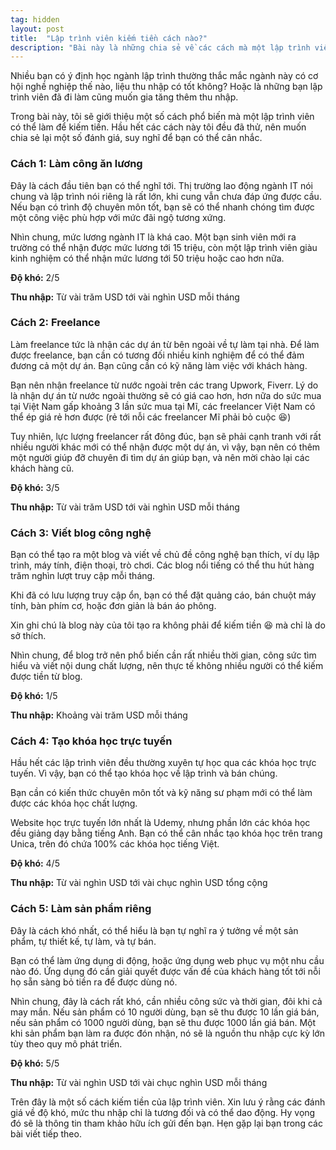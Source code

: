 ```yaml
---
tag: hidden
layout: post
title:  "Lập trình viên kiếm tiền cách nào?"
description: "Bài này là những chia sẻ về các cách mà một lập trình viên có thể kiếm ra tiền, cũng như đánh giá ưu nhược điểm của chúng."
---
```

Nhiều bạn có ý định học ngành lập trình thường thắc mắc ngành này có cơ hội nghề nghiệp thế nào, liệu thu nhập có tốt không? Hoặc là những bạn lập trình viên đã đi làm cũng muốn gia tăng thêm thu nhập.

Trong bài này, tôi sẽ giới thiệu một số cách phổ biến mà một lập trình viên có thể làm để kiếm tiền. Hầu hết các cách này tôi đều đã thử, nên muốn chia sẻ lại một số đánh giá, suy nghĩ để bạn có thể cân nhắc.

### Cách 1: Làm công ăn lương
Đây là cách đầu tiên bạn có thể nghĩ tới. Thị trường lao động ngành IT nói chung và lập trình nói riêng là rất lớn, khi cung vẫn chưa đáp ứng được cầu. Nếu bạn có trình độ chuyên môn tốt, bạn sẽ có thể nhanh chóng tìm được một công việc phù hợp với mức đãi ngộ tương xứng.

Nhìn chung, mức lương ngành IT là khá cao. Một bạn sinh viên mới ra trường có thể nhận được mức lương tới 15 triệu, còn một lập trình viên giàu kinh nghiệm có thể nhận mức lương tới 50 triệu hoặc cao hơn nữa.

**Độ khó:** 2/5

**Thu nhập:** Từ vài trăm USD tới vài nghìn USD mỗi tháng

### Cách 2: Freelance
Làm freelance tức là nhận các dự án từ bên ngoài về tự làm tại nhà. Để làm được freelance, bạn cần có tương đối nhiều kinh nghiệm để có thể đảm đương cả một dự án. Bạn cũng cần có kỹ năng làm việc với khách hàng.

Bạn nên nhận freelance từ nước ngoài trên các trang Upwork, Fiverr. Lý do là nhận dự án từ nước ngoài thường sẽ có giá cao hơn, hơn nữa do sức mua tại Việt Nam gấp khoảng 3 lần sức mua tại Mĩ, các freelancer Việt Nam có thể ép giá rẻ hơn được (rẻ tới nỗi các freelancer Mĩ phải bỏ cuộc :laughing:)

Tuy nhiên, lực lượng freelancer rất đông đúc, bạn sẽ phải cạnh tranh với rất nhiều người khác mới có thể nhận được một dự án, vì vậy, bạn nên có thêm một người giúp đỡ chuyên đi tìm dự án giúp bạn, và nên mời chào lại các khách hàng cũ.

**Độ khó:** 3/5

**Thu nhập:** Từ vài trăm USD tới vài nghìn USD mỗi tháng

### Cách 3: Viết blog công nghệ
Bạn có thể tạo ra một blog và viết về chủ đề công nghệ bạn thích, ví dụ lập trình, máy tính, điện thoại, trò chơi. Các blog nổi tiếng có thể thu hút hàng trăm nghìn lượt truy cập mỗi tháng.

Khi đã có lưu lượng truy cập ổn, bạn có thể đặt quảng cáo, bán chuột máy tính, bàn phím cơ, hoặc đơn giản là bán áo phông.

Xin ghi chú là blog này của tôi tạo ra không phải để kiếm tiền :laughing: mà chỉ là do sở thích.

Nhìn chung, để blog trở nên phổ biến cần rất nhiều thời gian, công sức tìm hiểu và viết nội dung chất lượng, nên thực tế không nhiều người có thể kiếm được tiền từ blog.

**Độ khó:** 1/5

**Thu nhập:** Khoảng vài trăm USD mỗi tháng

### Cách 4: Tạo khóa học trực tuyến
Hầu hết các lập trình viên đều thường xuyên tự học qua các khóa học trực tuyến. Vì vậy, bạn có thể tạo khóa học về lập trình và bán chúng.

Bạn cần có kiến thức chuyên môn tốt và kỹ năng sư phạm mới có thể làm được các khóa học chất lượng.

Website học trực tuyến lớn nhất là Udemy, nhưng phần lớn các khóa học đều giảng dạy bằng tiếng Anh. Bạn có thể cân nhắc tạo khóa học trên trang Unica, trên đó chứa 100% các khóa học tiếng Việt.

**Độ khó:** 4/5

**Thu nhập:** Từ vài nghìn USD tới vài chục nghìn USD tổng cộng

### Cách 5: Làm sản phẩm riêng
Đây là cách khó nhất, có thể hiểu là bạn tự nghĩ ra ý tưởng về một sản phẩm, tự thiết kế, tự làm, và tự bán.

Bạn có thể làm ứng dụng di động, hoặc ứng dụng web phục vụ một nhu cầu nào đó. Ứng dụng đó cần giải quyết được vấn đề của khách hàng tốt tới nỗi họ sẵn sàng bỏ tiền ra để được dùng nó.

Nhìn chung, đây là cách rất khó, cần nhiều công sức và thời gian, đôi khi cả may mắn. Nếu sản phẩm có 10 người dùng, bạn sẽ thu được 10 lần giá bán, nếu sản phẩm có 1000 người dùng, bạn sẽ thu được 1000 lần giá bán. Một khi sản phẩm bạn làm ra được đón nhận, nó sẽ là nguồn thu nhập cực kỳ lớn tùy theo quy mô phát triển.

**Độ khó:** 5/5

**Thu nhập:** Từ vài nghìn USD tới vài chục nghìn USD mỗi tháng

Trên đây là một số cách kiếm tiền của lập trình viên. Xin lưu ý rằng các đánh giá về độ khó, mức thu nhập chỉ là tương đối và có thể dao động. Hy vọng đó sẽ là thông tin tham khảo hữu ích gửi đến bạn. Hẹn gặp lại bạn trong các bài viết tiếp theo.